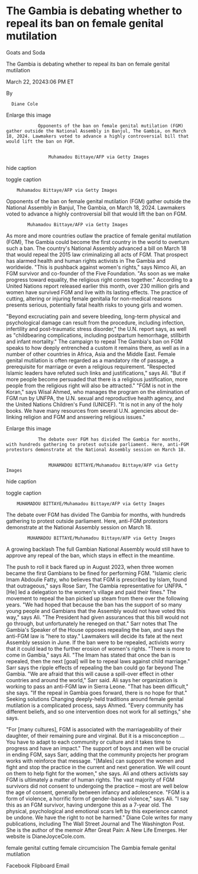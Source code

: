 # The Gambia is debating whether to repeal its ban on female genital mutilation



Goats and Soda



The Gambia is debating whether to repeal its ban on female genital mutilation










March 22, 20243:06 PM ET










By  

      Diane Cole
    
  


















Enlarge this image






                Opponents of the ban on female genital mutilation (FGM) gather outside the National Assembly in Banjul, The Gambia, on March 18, 2024. Lawmakers voted to advance a highly controversial bill that would lift the ban on FGM.
                
                    
                    Muhamadou Bittaye/AFP via Getty Images
                    
                
hide caption


toggle caption


        
        Muhamadou Bittaye/AFP via Getty Images
        
    












Opponents of the ban on female genital mutilation (FGM) gather outside the National Assembly in Banjul, The Gambia, on March 18, 2024. Lawmakers voted to advance a highly controversial bill that would lift the ban on FGM.

            
            Muhamadou Bittaye/AFP via Getty Images
            
        



As more and more countries outlaw the practice of female genital mutilation (FGM), The Gambia could become the first country in the world to overturn such a ban.  The country's National Assembly advanced a bill on March 18 that would repeal the 2015 law criminalizing all acts of FGM. That prospect has alarmed health and human rights activists in The Gambia and worldwide.  "This is pushback against women's rights," says Nimco Ali, an FGM survivor and co-founder of the Five Foundation. "As soon as we make progress toward equality, the religious right comes together."  According to a United Nations report released earlier this month, over 230 million girls and women have survived FGM and live with its lasting effects. The practice of cutting, altering or injuring female genitalia for non-medical reasons presents serious, potentially fatal health risks to young girls and women.  


"Beyond excruciating pain and severe bleeding, long-term physical and psychological damage can result from the procedure, including infection, infertility and post-traumatic stress disorder," the U.N. report says, as well as "childbearing complications, including postpartum hemorrhage, stillbirth and infant mortality."     The campaign to repeal The Gambia's ban on FGM speaks to how deeply entrenched a custom it remains there, as well as in a number of other countries in Africa, Asia and the Middle East. Female genital mutilation is often regarded as a mandatory rite of passage, a prerequisite for marriage or even a religious requirement.   "Respected Islamic leaders have refuted such links and justifications," says Ali. "But if more people become persuaded that there is a religious justification, more people from the religious right will also be attracted." "FGM is not in the Koran," says Wisal Ahmed, who manages the program on the elimination of FGM run by UNFPA, the U.N. sexual and reproductive health agency, and the United Nations Children's Fund (UNICEF). "It is not in any of the holy books. We have many resources from several U.N. agencies about de-linking religion and FGM and answering religious issues."  







Enlarge this image






                The debate over FGM has divided The Gambia for months, with hundreds gathering to protest outside parliament. Here, anti-FGM protestors demonstrate at the National Assembly session on March 18.
                
                    
                    MUHAMADOU BITTAYE/Muhamadou Bittaye/AFP via Getty Images
                    
                
hide caption


toggle caption


        
        MUHAMADOU BITTAYE/Muhamadou Bittaye/AFP via Getty Images
        
    












The debate over FGM has divided The Gambia for months, with hundreds gathering to protest outside parliament. Here, anti-FGM protestors demonstrate at the National Assembly session on March 18.

            
            MUHAMADOU BITTAYE/Muhamadou Bittaye/AFP via Getty Images
            
        



A growing backlash The full Gambian National Assembly would still have to approve any repeal of the ban, which stays in effect in the meantime.  


The push to roll it back flared up in August 2023, when three women became the first Gambians to be fined for performing FGM.  "Islamic cleric Imam Abdoulie Fatty, who believes that FGM is prescribed by Islam, found that outrageous," says Rose Sarr, The Gambia representative for UNFPA. "[He] led a delegation to the women's village and paid their fines."   The movement to repeal the ban picked up steam from there over the following years. "We had hoped that because the ban has the support of so many young people and Gambians that the Assembly would not have voted this way," says Ali. "The President had given assurances that this bill would not go through, but unfortunately he reneged on that."   Sarr notes that The Gambia's Speaker of the House opposes repealing the ban, and says the anti-FGM law is "here to stay." Lawmakers will decide its fate at the next Assembly session in June.  If the ban were to be repealed, activists worry that it could lead to the further erosion of women's rights.  "There is more to come in Gambia," says Ali. "The Imam has stated that once the ban is repealed, then the next [goal] will be to repeal laws against child marriage."   Sarr says the ripple effects of repealing the ban could go far beyond The Gambia.  "We are afraid that this will cause a spill-over effect in other countries and around the world," Sarr said.   Ali says her organization is working to pass an anti-FGM law in Sierra Leone.  "That has been difficult," she says. "If the repeal in Gambia goes forward, there is no hope for that." Seeking solutions  Changing deeply-held traditions around female genital mutilation is a complicated process, says Ahmed.  "Every community has different beliefs, and so one intervention does not work for all settings," she says.  


"For [many cultures], FGM is associated with the marriageability of their daughter, of their remaining pure and virginal. But it is a misconception ... You have to adapt to each community or culture and it takes time to progress and have an impact." The support of boys and men will be crucial in ending FGM, says Sarr, adding that the community projects her program works with reinforce that message.  "[Males] can support the women and fight and stop the practice in the current and next generation. We will count on them to help fight for the women," she says.  Ali and others activists say FGM is ultimately a matter of human rights. The vast majority of FGM survivors did not consent to undergoing the practice – most are well below the age of consent, generally between infancy and adolescence.   "FGM is a form of violence, a horrific form of gender-based violence," says Ali. "I say this as an FGM survivor, having undergone this as a 7-year old. The physical, psychological and emotional scars left by this experience cannot be undone. We have the right to not be harmed." Diane Cole writes for many publications, including The Wall Street Journal and The Washington Post. She is the author of the memoir After Great Pain: A New Life Emerges. Her website is DianeJoyceCole.com. 



female genital cutting
female circumcision
The Gambia
female genital mutilation





Facebook
Flipboard
Email

















